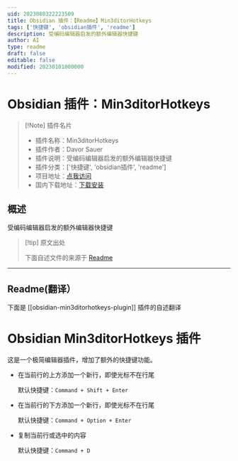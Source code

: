 ```yaml
---
uid: 2023080322223509
title: Obsidian 插件：【Readme】Min3ditorHotkeys
tags: ['快捷键', 'obsidian插件', 'readme']
description: 受编码编辑器启发的额外编辑器快捷键
author: AI
type: readme
draft: false
editable: false
modified: 20230101000000
---
```


# Obsidian 插件：Min3ditorHotkeys

> [!Note] 插件名片
> - 插件名称：Min3ditorHotkeys
> - 插件作者：Davor Sauer
> - 插件说明：受编码编辑器启发的额外编辑器快捷键
> - 插件分类：['快捷键', 'obsidian插件', 'readme']
> - 项目地址：[点我访问](https://github.com/d-sauer/Obsidian-Min3ditorHotkeys-plugin)
> - 国内下载地址：[下载安装](https://pkmer.cn/products/plugin/pluginMarket/?obsidian-min3ditorhotkeys-plugin)

## 概述

受编码编辑器启发的额外编辑器快捷键



> [!tip] 原文出处
> 
>下面自述文件的来源于 [Readme](https://ghproxy.net/https://raw.githubusercontent.com/d-sauer/Obsidian-Min3ditorHotkeys-plugin/master/README.md)
> 

---

## Readme(翻译）

下面是 [[obsidian-min3ditorhotkeys-plugin]] 插件的自述翻译


# Obsidian Min3ditorHotkeys 插件

这是一个极简编辑器插件，增加了额外的快捷键功能。

- 在当前行的上方添加一个新行，即使光标不在行尾

  默认快捷键：`Command + Shift + Enter`

- 在当前行的下方添加一个新行，即使光标不在行尾

  默认快捷键：`Command + Option + Enter`

- 复制当前行或选中的内容

  默认快捷键：`Command + D`



